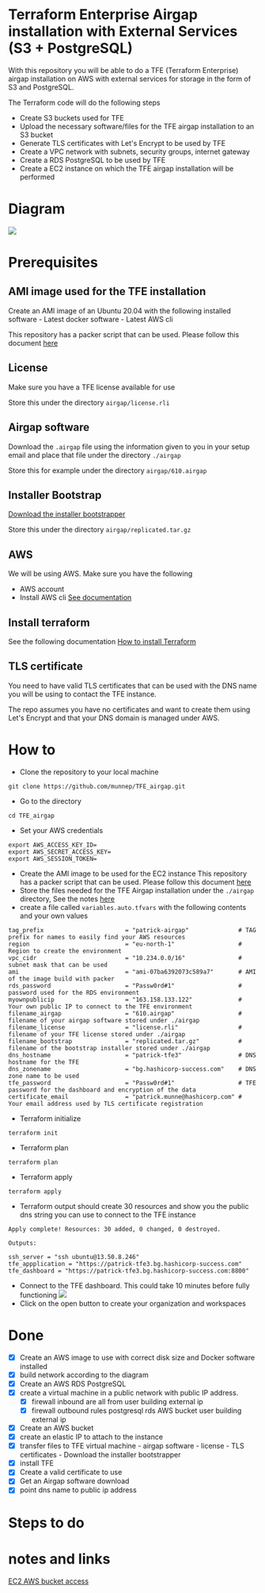 # Terraform Enterprise Airgap installation with External Services (S3 + PostgreSQL)

With this repository you will be able to do a TFE (Terraform Enterprise) airgap installation on AWS with external services for storage in the form of S3 and PostgreSQL. 

The Terraform code will do the following steps

- Create S3 buckets used for TFE
- Upload the necessary software/files for the TFE airgap installation to an S3 bucket
- Generate TLS certificates with Let's Encrypt to be used by TFE
- Create a VPC network with subnets, security groups, internet gateway
- Create a RDS PostgreSQL to be used by TFE
- Create a EC2 instance on which the TFE airgap installation will be performed

# Diagram

![](diagram/diagram-airgap.png)  

# Prerequisites

## AMI image used for the TFE installation
Create an AMI image of an Ubuntu 20.04 with the following installed software
    - Latest docker software
    - Latest AWS cli 

This repository has a packer script that can be used. Please follow this document [here](./packer_image_docker_installed/README.md)

## License
Make sure you have a TFE license available for use

Store this under the directory `airgap/license.rli`

## Airgap software
Download the `.airgap` file using the information given to you in your setup email and place that file under the directory `./airgap`

Store this for example under the directory `airgap/610.airgap`

## Installer Bootstrap
[Download the installer bootstrapper](https://install.terraform.io/airgap/latest.tar.gz)

Store this under the directory `airgap/replicated.tar.gz`

## AWS
We will be using AWS. Make sure you have the following
- AWS account  
- Install AWS cli [See documentation](https://docs.aws.amazon.com/cli/latest/userguide/install-cliv2.html)

## Install terraform  
See the following documentation [How to install Terraform](https://learn.hashicorp.com/tutorials/terraform/install-cli)

## TLS certificate
You need to have valid TLS certificates that can be used with the DNS name you will be using to contact the TFE instance.  
  
The repo assumes you have no certificates and want to create them using Let's Encrypt and that your DNS domain is managed under AWS. 



# How to

- Clone the repository to your local machine
```
git clone https://github.com/munnep/TFE_airgap.git
```
- Go to the directory
```
cd TFE_airgap
```
- Set your AWS credentials
```
export AWS_ACCESS_KEY_ID=
export AWS_SECRET_ACCESS_KEY=
export AWS_SESSION_TOKEN=
```
- Create the AMI image to be used for the EC2 instance
This repository has a packer script that can be used. Please follow this document [here](./packer_image_docker_installed/README.md) 
- Store the files needed for the TFE Airgap installation under the `./airgap` directory, See the notes [here](./airgap/README.md)
- create a file called `variables.auto.tfvars` with the following contents and your own values
```
tag_prefix                       = "patrick-airgap"              # TAG prefix for names to easily find your AWS resources
region                           = "eu-north-1"                  # Region to create the environment
vpc_cidr                         = "10.234.0.0/16"               # subnet mask that can be used 
ami                              = "ami-07ba6392073c589a7"       # AMI of the image build with packer 
rds_password                     = "Passw0rd#1"                  # password used for the RDS environment
myownpublicip                    = "163.158.133.122"             # Your own public IP to connect to the TFE environment
filename_airgap                  = "610.airgap"                  # filename of your airgap software stored under ./airgap
filename_license                 = "license.rli"                 # filename of your TFE license stored under ./airgap
filename_bootstrap               = "replicated.tar.gz"           # filename of the bootstrap installer stored under ./airgap
dns_hostname                     = "patrick-tfe3"                # DNS hostname for the TFE
dns_zonename                     = "bg.hashicorp-success.com"    # DNS zone name to be used
tfe_password                     = "Passw0rd#1"                  # TFE password for the dashboard and encryption of the data 
certificate_email                = "patrick.munne@hashicorp.com" # Your email address used by TLS certificate registration
```
- Terraform initialize
```
terraform init
```
- Terraform plan
```
terraform plan
```
- Terraform apply
```
terraform apply
```
- Terraform output should create 30 resources and show you the public dns string you can use to connect to the TFE instance
```
Apply complete! Resources: 30 added, 0 changed, 0 destroyed.

Outputs:

ssh_server = "ssh ubuntu@13.50.8.246"
tfe_appplication = "https://patrick-tfe3.bg.hashicorp-success.com"
tfe_dashboard = "https://patrick-tfe3.bg.hashicorp-success.com:8800"
```
- Connect to the TFE dashboard. This could take 10 minutes before fully functioning
![](media/20220516105301.png)   
- Click on the open button to create your organization and workspaces















# Done
- [x] Create an AWS image to use with correct disk size and Docker software installed
- [x] build network according to the diagram
- [x] Create an AWS RDS PostgreSQL
- [x] create a virtual machine in a public network with public IP address.
    - [x] firewall inbound are all from user building external ip
    - [x] firewall outbound rules
          postgresql rds
          AWS bucket
          user building external ip
- [x] Create an AWS bucket
- [x] create an elastic IP to attach to the instance
- [x] transfer files to TFE virtual machine
      - airgap software
      - license
      - TLS certificates
      - Download the installer bootstrapper
- [x] install TFE
- [x] Create a valid certificate to use 
- [x] Get an Airgap software download
- [x] point dns name to public ip address

# Steps to do

# notes and links
[EC2 AWS bucket access](https://aws.amazon.com/premiumsupport/knowledge-center/ec2-instance-access-s3-bucket/)